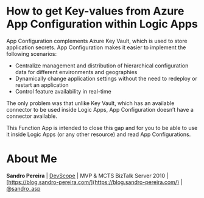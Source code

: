 # How to get Key-values from Azure App Configuration within Logic Apps
App Configuration complements Azure Key Vault, which is used to store application secrets. App Configuration makes it easier to implement the following scenarios:
* Centralize management and distribution of hierarchical configuration data for different environments and geographies
* Dynamically change application settings without the need to redeploy or restart an application
* Control feature availability in real-time

The only problem was that unlike Key Vault, which has an available connector to be used inside Logic Apps, App Configuration doesn’t have a connector available.

This Function App is intended to close this gap and for you to be able to use it inside Logic Apps (or any other resource) and read App Configurations.

# About Me
**Sandro Pereira** | [DevScope](http://www.devscope.net/) | MVP & MCTS BizTalk Server 2010 | [https://blog.sandro-pereira.com/](https://blog.sandro-pereira.com/) | [@sandro_asp](https://twitter.com/sandro_asp)